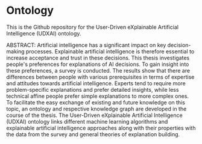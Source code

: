 # Ontology
This is the Github repository for the User-Driven eXplainable Artificial Intelligence (UDXAI) ontology.

ABSTRACT:
Artificial intelligence has a significant impact on key decision-making processes. Explainable artificial intelligence is therefore essential to increase acceptance and trust in these decisions. This thesis investigates people's preferences for explanations of AI decisions. To gain insight into these preferences, a survey is conducted. The results show that there are differences between people with various prerequisites in terms of expertise and attitudes towards artificial intelligence. Experts tend to require more problem-specific explanations and prefer detailed insights, while less technical affine people prefer simple explanations to more complex ones. To facilitate the easy exchange of existing and future knowledge on this topic, an ontology and respective knowledge graph are developed in the course of the thesis. The User-Driven eXplainable Artificial Intelligence (UDXAI) ontology links different machine learning algorithms and explainable artificial intelligence approaches along with their properties with the data from the survey and general theories of explanation building.

